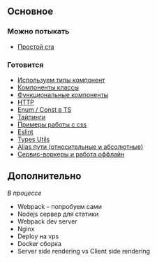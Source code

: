 ## Основное

### Можно потыкать
* [Простой cra](https://github.com/vladpereskokov/ya-praktikum-mid-frontend-lessons/tree/lesson-1)

### Готовится
* [Используем типы компонент](https://github.com/vladpereskokov/ya-praktikum-mid-frontend-lessons/tree/lesson-2)
* [Компоненты классы](https://github.com/vladpereskokov/ya-praktikum-mid-frontend-lessons/tree/lesson-3)
* [Функциональные компоненты](https://github.com/vladpereskokov/ya-praktikum-mid-frontend-lessons/tree/lesson-4)
* [HTTP](https://github.com/vladpereskokov/ya-praktikum-mid-frontend-lessons/tree/lesson-5)
* [Enum / Const в TS](https://github.com/vladpereskokov/ya-praktikum-mid-frontend-lessons/tree/lesson-6)
* [Тайпинги](https://github.com/vladpereskokov/ya-praktikum-mid-frontend-lessons/tree/lesson-7)
* [Примеры работы с css](https://github.com/vladpereskokov/ya-praktikum-mid-frontend-lessons/tree/lesson-8)
* [Eslint](https://github.com/vladpereskokov/ya-praktikum-mid-frontend-lessons/tree/lesson-9)
* [Types Utils](https://github.com/vladpereskokov/ya-praktikum-mid-frontend-lessons/tree/lesson-10)
* [Alias пути (относительные и абсолютные)](https://github.com/vladpereskokov/ya-praktikum-mid-frontend-lessons/tree/lesson-11)
* [Сервис-воркеры и работа оффлайн](https://github.com/vladpereskokov/ya-praktikum-mid-frontend-lessons/tree/lesson-12)

## Дополнительно
_В процессе_

* Webpack – попробуем сами
* Nodejs сервер для статики 
* Webpack dev server 
* Nginx 
* Deploy на vps 
* Docker сборка 
* Server side rendering vs Client side rendering 
